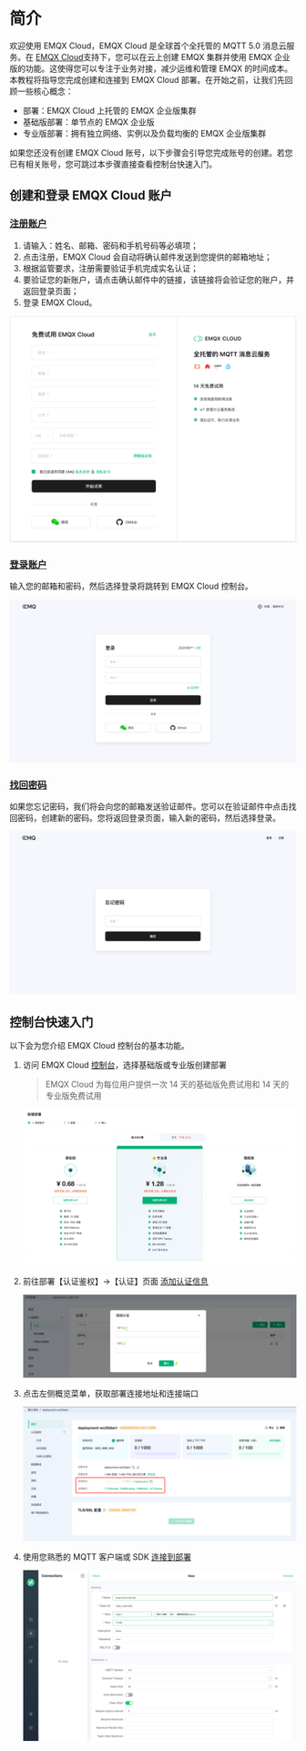 # 简介

欢迎使用 EMQX Cloud，EMQX Cloud 是全球首个全托管的 MQTT 5.0 消息云服务。在 [EMQX Cloud](https://www.emqx.com/zh/cloud)支持下，您可以在云上创建 EMQX 集群并使用 EMQX 企业版的功能。这使得您可以专注于业务对接，减少运维和管理 EMQX 的时间成本。本教程将指导您完成创建和连接到 EMQX Cloud 部署。在开始之前，让我们先回顾一些核心概念：

- 部署：EMQX Cloud 上托管的 EMQX 企业版集群
- 基础版部署：单节点的 EMQX 企业版
- 专业版部署：拥有独立网络、实例以及负载均衡的 EMQX 企业版集群

如果您还没有创建 EMQX Cloud 账号，以下步骤会引导您完成账号的创建。若您已有相关账号，您可跳过本步骤直接查看控制台快速入门。

## 创建和登录 EMQX Cloud 账户

### [注册账户](https://accounts-zh.emqx.com/signup?continue=https://www.emqx.com/cn/cloud)

1. 请输入：姓名、邮箱、密码和手机号码等必填项；
2. 点击注册，EMQX Cloud 会自动将确认邮件发送到您提供的邮箱地址；
3. 根据监管要求，注册需要验证手机完成实名认证；
4. 要验证您的新账户，请点击确认邮件中的链接，该链接将会验证您的账户，并返回登录页面；
5. 登录 EMQX Cloud。

![login](./_assets/signup.png)

### [登录账户](https://www.emqx.com/zh/signin?continue=https://www.emqx.com/cn/cloud)

输入您的邮箱和密码，然后选择登录将跳转到 EMQX Cloud 控制台。

![login](./_assets/login.png)

### [找回密码](https://www.emqx.com/zh/forgot-password?continue=https://www.emqx.com/cn/cloud)

如果您忘记密码，我们将会向您的邮箱发送验证邮件。您可以在验证邮件中点击找回密码，创建新的密码。您将返回登录页面，输入新的密码，然后选择登录。

![login](./_assets/forgot_password.png)

## 控制台快速入门

以下会为您介绍 EMQX Cloud 控制台的基本功能。

1. 访问 EMQX Cloud [控制台](https://cloud.emqx.com/console/)，选择基础版或专业版创建部署

   > EMQX Cloud 为每位用户提供一次 14 天的基础版免费试用和 14 天的专业版免费试用

   ![add_users](./_assets/create_free_trial.png)

2. 前往部署【认证鉴权】->【认证】页面 [添加认证信息](../deployments/auth.md)

   ![add_users](./_assets/auth.png)

3. 点击左侧概览菜单，获取部署连接地址和连接端口

   ![add_users](./_assets/overview.png)

4. 使用您熟悉的 MQTT 客户端或 SDK [连接到部署](../connect_to_deployments/overview.md)

   ![add_users](./_assets/mqttx_mqtt.png)
